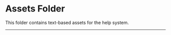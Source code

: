 <link rel="stylesheet" href="../assets/help.css"/>

# Assets Folder

This folder contains text-based assets for the help system.

---
